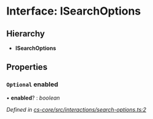 # Interface: ISearchOptions

## Hierarchy

* **ISearchOptions**

## Properties

### `Optional` enabled

• **enabled**? : *boolean*

*Defined in [cs-core/src/interactions/search-options.ts:2](https://github.com/RichardHovenkamp/csnext/blob/6deb7f51/packages/cs-core/src/interactions/search-options.ts#L2)*
